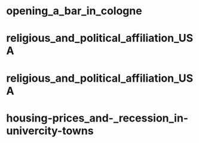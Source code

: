 # opening_a_bar_in_cologne
# religious_and_political_affiliation_USA
# religious_and_political_affiliation_USA
# housing-prices_and-_recession_in-univercity-towns
